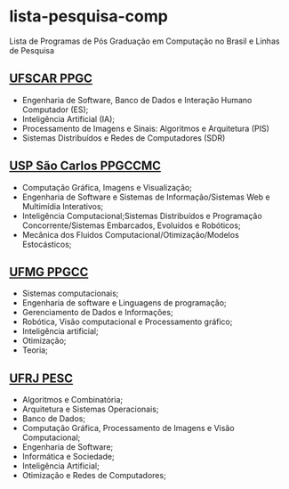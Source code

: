 # lista-pesquisa-comp
Lista de Programas de Pós Graduação em Computação no Brasil e Linhas de Pesquisa




## [UFSCAR PPGC](http://ppgcc.dc.ufscar.br/)
* Engenharia de Software, Banco de Dados e Interação Humano Computador (ES); 
* Inteligência Artificial (IA); 
* Processamento de Imagens e Sinais: Algoritmos e Arquitetura (PIS)
* Sistemas Distribuídos e Redes de Computadores (SDR)


## [USP São Carlos PPGCCMC](https://icmc.usp.br/pos-graduacao/ppgccmc)
* Computação Gráfica, Imagens e Visualização; 
* Engenharia de Software e Sistemas de Informação/Sistemas Web e Multimídia Interativos;
* Inteligência Computacional;Sistemas Distribuídos e Programação Concorrente/Sistemas Embarcados, Evoluídos e Robóticos;
* Mecânica dos Fluidos Computacional/Otimização/Modelos Estocásticos;

## [UFMG PPGCC](http://ppgcc.dcc.ufmg.br/linhas-de-pesquisa/)
* Sistemas computacionais; 
* Engenharia de software e Linguagens de programação; 
* Gerenciamento de Dados e Informações; 
* Robótica, Visão computacional e Processamento gráfico; 
* Inteligência artificial; 
* Otimização; 
* Teoria;


## [UFRJ PESC](https://www.cos.ufrj.br/index.php/pt-BR/areas-de-pesquisa-pesquisa)
* Algoritmos e Combinatória;
* Arquitetura e Sistemas Operacionais;
* Banco de Dados;
* Computação Gráfica, Processamento de Imagens e Visão Computacional;
* Engenharia de Software;
* Informática e Sociedade;
* Inteligência Artificial; 
* Otimização e Redes de Computadores;

